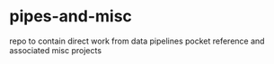 # pipes-and-misc
repo to contain direct work from data pipelines pocket reference and associated misc projects
